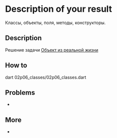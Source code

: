 # Description of your result

Классы, объекты, поля, методы, конструкторы.

## Description

Решение задачи [Объект из реальной жизни](https://go.teachbase.ru/viewer/sessions/633782/tasks/283805)

## How to

dart 02p06_classes/02p06_classes.dart

## Problems

-

## More

-

